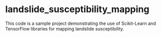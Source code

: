 # landslide_susceptibility_mapping
This code is a sample project demonstrating the use of Scikit-Learn and TensorFlow libraries for mapping landslide susceptibility.
